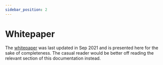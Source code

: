 ```yaml
---
sidebar_position: 2
---
```


# Whitepaper

The [whitepaper](../../static/whitepaper.pdf) was last updated in Sep 2021 and is presented here for the sake of completeness. The casual reader would be better off reading the relevant section of this documentation instead.

